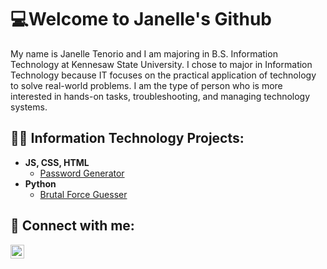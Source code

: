 <h1>💻Welcome to Janelle's Github </h1>
My name is Janelle Tenorio and I am majoring in B.S. Information Technology at Kennesaw State University. I chose to major in Information Technology because IT focuses on the practical application of technology to solve real-world problems. I am the type of person who is more interested in hands-on tasks, troubleshooting, and managing technology systems.

<h2>👨‍💻 Information Technology Projects:</h2>

- <b>JS, CSS, HTML</b>
  - [Password Generator](https://github.com/Janellx/PasswordGenerator)
- <b>Python</b>
  - [Brutal Force Guesser](https://github.com/Janellx/BrutalForce)

<h2> 🤳 Connect with me:</h2>

[<img align="left" alt="JanelleTenorio | LinkedIn" width="22px" src="https://cdn.jsdelivr.net/npm/simple-icons@v3/icons/linkedin.svg" />][linkedin]

[linkedin]: https://linkedin.com/in/tenoriojan

